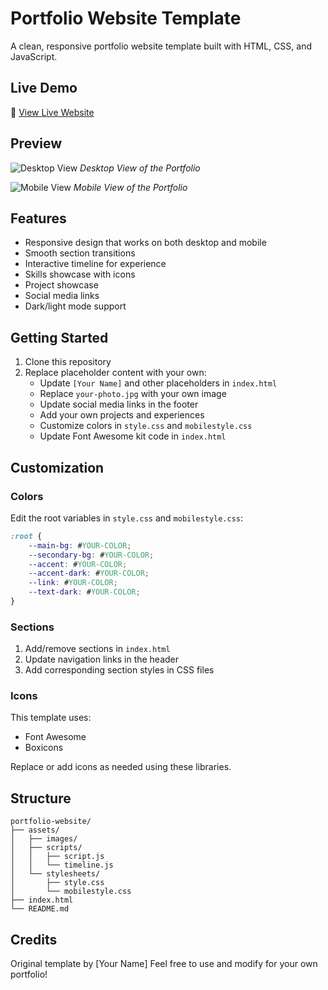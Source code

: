 # Portfolio Website Template

A clean, responsive portfolio website template built with HTML, CSS, and JavaScript.

## Live Demo
🔗 [View Live Website](https://your-portfolio-url.com)

## Preview
![Desktop View](assets/images/desktop-preview.png)
*Desktop View of the Portfolio*

![Mobile View](assets/images/mobile-preview.png)
*Mobile View of the Portfolio*

## Features
- Responsive design that works on both desktop and mobile
- Smooth section transitions
- Interactive timeline for experience
- Skills showcase with icons
- Project showcase
- Social media links
- Dark/light mode support

## Getting Started

1. Clone this repository
2. Replace placeholder content with your own:
   - Update `[Your Name]` and other placeholders in `index.html`
   - Replace `your-photo.jpg` with your own image
   - Update social media links in the footer
   - Add your own projects and experiences
   - Customize colors in `style.css` and `mobilestyle.css`
   - Update Font Awesome kit code in `index.html`

## Customization

### Colors
Edit the root variables in `style.css` and `mobilestyle.css`:
```css
:root {
    --main-bg: #YOUR-COLOR;
    --secondary-bg: #YOUR-COLOR;
    --accent: #YOUR-COLOR;
    --accent-dark: #YOUR-COLOR;
    --link: #YOUR-COLOR;
    --text-dark: #YOUR-COLOR;
}
```

### Sections
1. Add/remove sections in `index.html`
2. Update navigation links in the header
3. Add corresponding section styles in CSS files

### Icons
This template uses:
- Font Awesome
- Boxicons

Replace or add icons as needed using these libraries.

## Structure
```
portfolio-website/
├── assets/
│   ├── images/
│   ├── scripts/
│   │   ├── script.js
│   │   └── timeline.js
│   └── stylesheets/
│       ├── style.css
│       └── mobilestyle.css
├── index.html
└── README.md
```

## Credits
Original template by [Your Name]
Feel free to use and modify for your own portfolio!